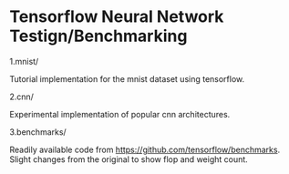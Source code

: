# Tensorflow Neural Network Testign/Benchmarking

1.mnist/

Tutorial implementation for the mnist dataset using tensorflow.

2.cnn/

Experimental implementation of popular cnn architectures.


3.benchmarks/

Readily available code from https://github.com/tensorflow/benchmarks. Slight changes
from the original to show flop and weight count.

